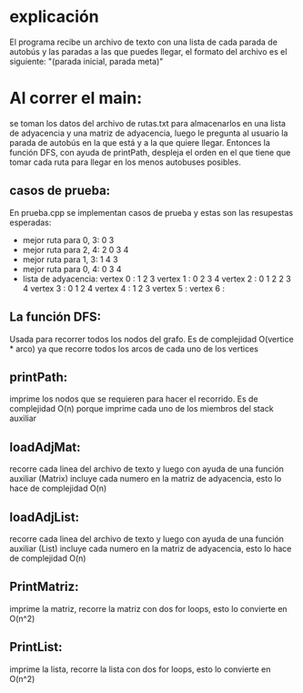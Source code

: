 # explicación 
El programa recibe un archivo de texto con una lista de cada parada de autobús y las paradas a las que puedes llegar, el formato del archivo es el siguiente:
"(parada inicial, parada meta)"
# Al correr el main:
se toman los datos del archivo de rutas.txt para almacenarlos en una lista de adyacencia y una matriz de adyacencia, luego le pregunta al usuario la parada de autobús en la 
que está y a la que quiere llegar. Entonces la función DFS, con ayuda de printPath, despleja el orden en el que tiene que tomar cada ruta para llegar en los menos autobuses posibles.
## casos de prueba:
En prueba.cpp se implementan casos de prueba y estas son las resupestas esperadas:
- mejor ruta para 0, 3: 0 3
- mejor ruta para 2, 4: 2 0 3 4
- mejor ruta para 1, 3: 1 4 3
- mejor ruta para 0, 4: 0 3 4
- lista de adyacencia: 
vertex 0 : 1 2 3 vertex 1 : 0 2 3 4 vertex 2 : 0 1 2 2 3 4 vertex 3 : 0 1 2 4 vertex 4 : 1 2 3 vertex 5 : vertex 6 : 
## La función DFS:
Usada para recorrer todos los nodos del grafo. Es de complejidad O(vertice * arco) ya que recorre todos los arcos de cada uno de los vertices 
## printPath:
imprime los nodos que se requieren para hacer el recorrido. Es de complejidad O(n) porque imprime cada uno de los miembros del stack auxiliar
## loadAdjMat:
recorre cada linea del archivo de texto y luego con ayuda de una función auxiliar (Matrix) incluye cada numero en la matriz de adyacencia, esto lo hace de complejidad O(n)
## loadAdjList:
recorre cada linea del archivo de texto y luego con ayuda de una función auxiliar (List) incluye cada numero en la matriz de adyacencia, esto lo hace de complejidad O(n)
## PrintMatriz:
imprime la matriz, recorre la matriz con dos for loops, esto lo convierte en O(n^2)
## PrintList:
imprime la lista, recorre la lista con dos for loops, esto lo convierte en O(n^2)
